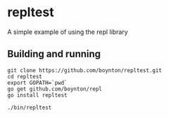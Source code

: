 # repltest

A simple example of using the repl library

## Building and running

    git clone https://github.com/boynton/repltest.git
    cd repltest
    export GOPATH=`pwd`
    go get github.com/boynton/repl
    go install repltest

    ./bin/repltest
